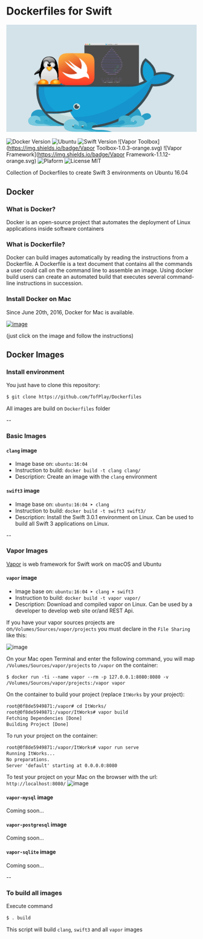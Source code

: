 # Dockerfiles for Swift

![](Dockerfiles.jpg)

![Docker Version](https://img.shields.io/badge/Docker-1.12.3-6193DF.svg) 
![Ubuntu](https://img.shields.io/badge/Ubuntu-16.04-6193DF.svg)
![Swift Version](https://img.shields.io/badge/Swift-3.0.1-orange.svg) 
![Vapor Toolbox](https://img.shields.io/badge/Vapor Toolbox-1.0.3-orange.svg) 
![Vapor Framework](https://img.shields.io/badge/Vapor Framework-1.1.12-orange.svg) 
![Plaform](https://img.shields.io/badge/Platform-Linux-lightgrey.svg)
![License MIT](https://img.shields.io/badge/License-MIT-lightgrey.svg) 

Collection of Dockerfiles to create Swift 3 environments on Ubuntu 16.04

## Docker

### What is Docker?
Docker is an open-source project that automates the deployment of Linux applications inside software containers

### What is Dockerfile?
Docker can build images automatically by reading the instructions from a Dockerfile. A Dockerfile is a text document that contains all the commands a user could call on the command line to assemble an image. Using docker build users can create an automated build that executes several command-line instructions in succession.

### Install Docker on Mac
Since June 20th, 2016, Docker for Mac is available. 

[![image](https://cloud.githubusercontent.com/assets/1082222/20647416/13d64d92-b494-11e6-9386-cb1f3223584f.png)](https://docs.docker.com/docker-for-mac/) 

(just click on the image and follow the instructions)

## Docker Images

### Install environment

You just have to clone this repository:
```bash
$ git clone https://github.com/TofPlay/Dockerfiles
```

All images are build on `Dockerfiles` folder

-- 
### Basic Images

#### `clang` image

* Image base on: `ubuntu:16:04`
* Instruction to build: `docker build -t clang clang/`
* Description: Create an image with the `clang` environment

#### `swift3` image

* Image base on: `ubuntu:16:04 ➤ clang`
* Instruction to build: `docker build -t swift3 swift3/`
* Description: Install the Swift 3.0.1 environment on Linux. Can be used to build all Swift 3 applications on Linux.

-- 
### Vapor Images

[Vapor](https://vapor.codes/) is web framework for Swift work on macOS and Ubuntu

#### `vapor` image

* Image base on: `ubuntu:16:04 ➤ clang ➤ swift3`
* Instruction to build: `docker build -t vapor vapor/`
* Description: Download and compiled vapor on Linux. Can be used by a developer to develop web site or/and REST Api.


If you have your vapor sources projects are on`/Volumes/Sources/vapor/projects` you must declare in the `File Sharing` like this:

![image](https://cloud.githubusercontent.com/assets/1082222/20648514/a84229a0-b4a9-11e6-9ef5-ed31d1fbab4c.png)



On your Mac open Terminal and enter the following command, you will map `/Volumes/Sources/vapor/projects` to `/vapor` on the container: 
```
$ docker run -ti --name vapor --rm -p 127.0.0.1:8080:8080 -v /Volumes/Sources/vapor/projects:/vapor vapor
```

On the container to build your project (replace `ItWorks` by your project):

```
root@0f8de5949871:/vapor# cd ItWorks/
root@0f8de5949871:/vapor/ItWorks# vapor build
Fetching Dependencies [Done]
Building Project [Done]
```

To run your project on the container:

```
root@0f8de5949871:/vapor/ItWorks# vapor run serve
Running ItWorks...
No preparations.
Server 'default' starting at 0.0.0.0:8080
```

To test your project on your Mac on the browser with the url: `http://localhost:8080/`
![image](https://cloud.githubusercontent.com/assets/1082222/20648568/015f21ea-b4ab-11e6-982a-d354f2bf1f19.png)

#### `vapor-mysql` image

Coming soon...

#### `vapor-postgresql` image

Coming soon...

#### `vapor-sqlite` image

Coming soon...

-- 
### To build all images

Execute command

```bash
$ . build
```

This script will build `clang`, `swift3` and all `vapor` images
